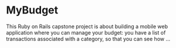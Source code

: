 # MyBudget
  This Ruby on Rails capstone project is about building a mobile web application where you can manage your budget: you have a list of transactions associated with a category, so that you can see how … 
